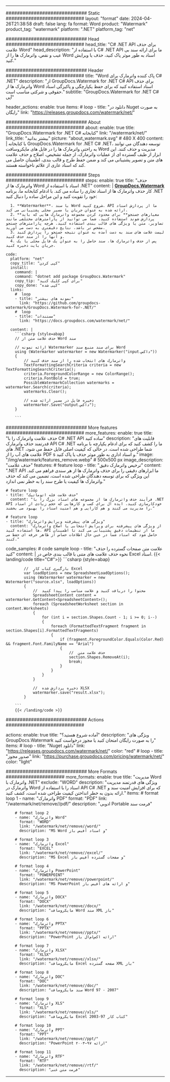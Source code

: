
---
############################# Static ############################
layout: "format"
date:  2024-04-26T21:38:58
draft: false
lang: fa
format: Word
product: "Watermark"
product_tag: "watermark"
platform: ".NET"
platform_tag: "net"

############################# Head ############################
head_title: "C# .NET API برای حذف علامت Word"
head_description: "با استفاده از C# .NET API ما برای ارائه سند بی عیب و نقص، واترمارک ها را از Word اسناد به طور موثر پاک کنید، حذف یا ویرایش کنید."

############################# Header ############################
title: "Word پاک کننده واترمارک برای C# .NET" 
description: "از GroupDocs.Watermark for .NET C# API برای حذف واترمارک ها از Word اسناد استفاده کنید که برای حفظ یکپارچگی و پاکیزگی اسناد حقوقی و شرکتی مناسب است."
subtitle: "GroupDocs.Watermark for .NET C# آپی" 

header_actions:
  enable: true
  items:
    #  loop
    - title: "دانلود در Nuget به صورت رایگان"
      link: "https://releases.groupdocs.com/watermark/net/"
      
############################# About ############################
about:
    enable: true
    title: "GroupDocs.Watermark for .NET C# کتابخانه"
    link: "/watermark/net/"
    link_title: "بیشتر بدانید"
    picture: "about_watermark.svg" # 480 X 400
    content: |
       با کتابخانه GroupDocs.Watermark for .NET C# .NET، توسعه دهندگان می توانند به راحتی واترمارک ها را در فایل های مایکروسافت Word مدیریت و حذف کنند. این ابزار از طیف گسترده ای از عملیات واترمارک، از جمله تشخیص، اصلاح و حذف علامت های متن و تصویر پشتیبانی می کند و ضمن حفظ طرح و قالب بندی، اطمینان حاصل می کند که اسناد عاری از علائم ناخواسته هستند.

############################# Steps ############################
steps:
    enable: true
    title: "حذف واترمارک ها از Word اسناد با استفاده از .NET"
    content: |
      **[GroupDocs.Watermark](https://products.groupdocs.com/watermark/net/)** کار حذف واترمارک ها از اسناد تجاری را ساده می کند. با ادغام کتابخانه ما، برنامه .NET خود را تقویت کنید و این مراحل ساده را دنبال کنید:
      
      1. **Watermarker**، با سند Word شروع کنید. API ما از پردازش اسناد ارائه شده به عنوان جریان یا مسیر محلی پشتیبانی می کند.
      2. **معیارهای جستجو** برای محدود کردن مجموعه واترمارک هایی که باید پردازش شوند استفاده کنید. شما می توانید از پارامترهای مختلفی مانند تصاویر، متن یا ویژگی های قالب بندی استفاده کنید. هرچه پارامترهای جستجو مشخص تر باشد، نتایج دقیقتری به دست می آورید.
      3. لیست علامت های سند به دست آمده به عنوان نتیجه جستجو را پردازش کنید و آنها را از سند حذف کنید.
      4. پس از حذف واترمارک ها، سند حاصل را به عنوان یک فایل محلی یا یک جریان بایت ذخیره کنید.
   
    code:
      platform: "net"
      copy_title: "کپی کردن"
      install:
        command: |
        command: "dotnet add package GroupDocs.Watermark"
        copy_tip: "برای کپی کلیک کنید"
        copy_done: "کپی شده"
      links:
        #  loop
        - title: "نمونه های بیشتر"
          link: "https://github.com/groupdocs-watermark/GroupDocs.Watermark-for-.NET/"
        #  loop
        - title: "مستندات"
          link: "https://docs.groupdocs.com/watermark/net/"
          
      content: |
        ```csharp {style=abap}
        // حذف علامت متن از Word سند

        // ارائه نمونه Watermarker برای سند منبع سند Word
        using (Watermarker watermarker = new Watermarker("input.داکس"))
        {
            // واترمارک های انتخاب شده را از سند حذف کنید
            TextFormattingSearchCriteria criteria = new TextFormattingSearchCriteria();
            criteria.ForegroundColorRange = new ColorRange();
            criteria.FontBold = true;
            PossibleWatermarkCollection watermarks = watermarker.Search(criteria);
            watermarks.Clear();

            // ذخیره فایل در مسیر ارائه شده
            watermarker.Save("output.داکس");
        }
        
        ```            

############################# More features ############################
more_features:
  enable: true
  title: "حذف علامت واترمارک را با C# .NET API ساده کنید"
  description: "قابلیت های قدرتمند حذف واترمارک API C# .NET ما را کشف کنید که برای ادغام یکپارچه با برنامه های .NET شما طراحی شده است. در حالی که کیفیت اصلی فایل حفظ می شود، علامت های آب را از PDF s و اسناد اداری به طور موثر حذف یا پاک کنید."
  image: "/img/watermark/features_remove.webp" # 500x500 px
  image_description: "حذف علامت"
  features:
    # feature loop
    - title: "ترخیص واترمارک دقیق"
      content: ".NET API ما ابزارهای دقیقی را برای حذف واترمارک ها از هر سندی فراهم می کند. این ویژگی که برای توسعه دهندگان طراحی شده است، تضمین می کند که حذف واترمارک ها کیفیت یا طرح سند را به خطر نمی اندازد."

    # feature loop
    - title: "حذف علامت فله اتوماتیک"
      content: "فرآیند حذف واترمارک ها از مجموعه های اسناد بزرگ را با .NET API خودکارسازی کنید. ایده آل برای کسب و کارهایی که حجم زیادی از اسناد را مدیریت می کنند و هم کارایی و هم امنیت اسناد را بهبود می بخشند."

    # feature loop
    - title: "ویژگی های پیشرفته ویرایش واترمارک"
      content: "از ویژگی های پیشرفته برای ویرایش انتخابی یا اصلاح واترمارک ها استفاده کنید. API ما از تنظیمات دقیق پشتیبانی می کند تا اطمینان حاصل شود که اسناد شما در عین حال اطلاعات حساس از ظاهر حرفه ای حفظ می کنند."
      
  code_samples:
    # code sample loop
    - title: "علامت متن صفحات گسترده را حذف کنید"
      content: |
        نحوه حذف علامت های متنی با قالب بندی خاص در Excel اسناد.
        {{< landing/code title="C#">}}
        ```csharp {style=abap}
        
            //  بارگیری کتاب کار Excel
            var loadOptions = new SpreadsheetLoadOptions();
            using (Watermarker watermarker = new Watermarker("source.xlsx", loadOptions))
            {
                //  محتوا را دریافت کنید و علامت مناسب را پیدا کنید
                SpreadsheetContent content = watermarker.GetContent<SpreadsheetContent>();
                foreach (SpreadsheetWorksheet section in content.Worksheets)
                {
                    for (int i = section.Shapes.Count - 1; i >= 0; i--)
                    {
                        foreach (FormattedTextFragment fragment in section.Shapes[i].FormattedTextFragments)
                        {
                            if (fragment.ForegroundColor.Equals(Color.Red) && fragment.Font.FamilyName == "Arial")
                            {
                                //  حذف علامت متن
                                section.Shapes.RemoveAt(i);
                                break;
                            }
                        }
                    }
                }

                //  ذخیره پردازش شده XLSX
                watermarker.save("result.xlsx");
            }

        ```
        {{< /landing/code >}}


############################# Actions ############################

actions:
  enable: true
  title: "آماده شروع هستید؟"
  description: "ویژگی های GroupDocs.Watermark را به صورت رایگان امتحان کنید یا مجوز درخواست کنید"
  items:
    #  loop
    - title: "Nuget دانلود"
      link: "https://releases.groupdocs.com/watermark/net/"
      color: "red"
        #  loop
    - title: "صدور مجوز"
      link: "https://purchase.groupdocs.com/pricing/watermark/net/"
      color: "light"


############################# More Formats #####################
more_formats:
    enable: true
    title: "مدیریت Word واترمارک با .NET"
    exclude: "WORD"
    description: "ویژگی های قدرتمند مدیریت واترمارک در Word اسناد را با استفاده از API C# .NET که برای افزایش امنیت سند و ارائه بدون به خطر انداختن کیفیت طراحی شده است، کشف کنید."
    items: 
        # format loop 1
        - name: "واترمارک PDF"
          format: "PDF"
          link: "/watermark/net/remove//pdf/"
          description: "ادوبی Portable فرمت سند"

        # format loop 2
        - name: "واترمارک Word"
          format: "WORD"
          link: "/watermark/net/remove//word/"
          description: "MS Word و اسناد آفیس باز"
          
        # format loop 3
        - name: "واترمارک Excel"
          format: "EXCEL"
          link: "/watermark/net/remove//excel/"
          description: "MS Excel و صفحات گسترده آفیس باز"

        # format loop 4
        - name: "واترمارک PowerPoint"
          format: "POWERPOINT"
          link: "/watermark/net/remove//powerpoint/"
          description: "MS PowerPoint و ارائه های آفیس باز"

        # format loop 5
        - name: "واترمارک DOCX"
          format: "DOCX"
          link: "/watermark/net/remove//docx/"
          description: "مایکروسافت Word سند XML باز"
          
        # format loop 6
        - name: "واترمارک PPTX"
          format: "PPTX"
          link: "/watermark/net/remove//pptx/"
          description: "PowerPoint ارائه اکس‌ام‌ال باز"
          
        # format loop 7
        - name: "واترمارک XLSX"
          format: "XLSX"
          link: "/watermark/net/remove//xlsx/"
          description: "مایکروسافت Excel صفحه گسترده XML باز"

        # format loop 8
        - name: "واترمارک DOC"
          format: "DOC"
          link: "/watermark/net/remove//doc/"
          description: "سند مایکروسافت Word 97 - 2007"

        # format loop 9
        - name: "واترمارک XLS"
          format: "XLS"
          link: "/watermark/net/remove//xls/"
          description: "مایکروسافت Excel کتاب کار 97-2003"

        # format loop 10
        - name: "واترمارک PPT"
          format: "PPT"
          link: "/watermark/net/remove//ppt/"
          description: "PowerPoint ارائه ۹۷—۲۰۰۳"

        # format loop 11
        - name: "واترمارک RTF"
          format: "RTF"
          link: "/watermark/net/remove//rtf/"
          description: "فرمت متن غنی"

---